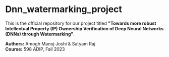 # Dnn_watermarking_project
This is the official repository for our project titled **"Towards more robust Intellectual Property (IP) Ownership Verification of Deep Neural Networks (DNNs) through Watermarking"**.

**Authors:** Amogh Manoj Joshi & Satyam Raj</br>
**Course:** 598 ADIP, Fall 2023
